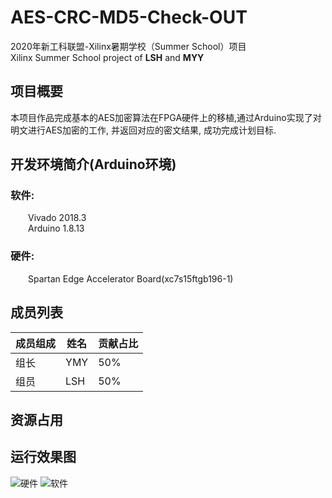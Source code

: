 # AES-CRC-MD5-Check-OUT
2020年新工科联盟-Xilinx暑期学校（Summer School）项目  
Xilinx Summer School project of **LSH** and **MYY**

## 项目概要
本项目作品完成基本的AES加密算法在FPGA硬件上的移植,通过Arduino实现了对明文进行AES加密的工作, 并返回对应的密文结果, 成功完成计划目标.

## 开发环境简介(Arduino环境)
### 软件:
&emsp;&emsp;Vivado 2018.3  
&emsp;&emsp;Arduino 1.8.13

### 硬件:
&emsp;&emsp;Spartan Edge Accelerator Board(xc7s15ftgb196-1)

## 成员列表
|成员组成|姓名|贡献占比|
|-|-|-|
|组长|YMY|50%|
|组员|LSH|50%|

## 资源占用


## 运行效果图
![硬件](https://github.com/He147021251/AES-CRC-MD5-Check-OUT/blob/master/images/RO%5D86L966_%5B6%24A%5DQ50Z0J%40P.png)
![软件](https://github.com/He147021251/AES-CRC-MD5-Check-OUT/blob/master/images/%25UBFB_ZT%6015G%5BL(L9WZ0L7B.png))